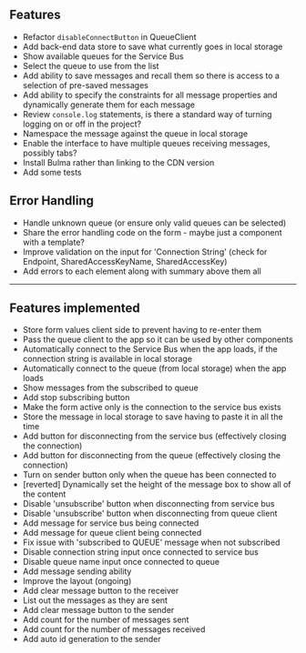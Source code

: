 ## Features

* Refactor `disableConnectButton` in QueueClient
* Add back-end data store to save what currently goes in local storage
* Show available queues for the Service Bus
* Select the queue to use from the list
* Add ability to save messages and recall them so there is access to a selection of pre-saved messages
* Add ability to specify the constraints for all message properties and dynamically generate them for each message
* Review `console.log` statements, is there a standard way of turning logging on or off in the project?
* Namespace the message against the queue in local storage
* Enable the interface to have multiple queues receiving messages, possibly tabs?
* Install Bulma rather than linking to the CDN version
* Add some tests

## Error Handling

* Handle unknown queue (or ensure only valid queues can be selected)
* Share the error handling code on the form - maybe just a component with a template?
* Improve validation on the input for 'Connection String' (check for Endpoint, SharedAccessKeyName, SharedAccessKey)
* Add errors to each element along with summary above them all

---

## Features implemented

* Store form values client side to prevent having to re-enter them
* Pass the queue client to the app so it can be used by other components
* Automatically connect to the Service Bus when the app loads, if the connection string is available in local storage
* Automatically connect to the queue (from local storage) when the app loads
* Show messages from the subscribed to queue
* Add stop subscribing button
* Make the form active only is the connection to the service bus exists
* Store the message in local storage to save having to paste it in all the time
* Add button for disconnecting from the service bus (effectively closing the connection)
* Add button for disconnecting from the queue (effectively closing the connection)
* Turn on sender button only when the queue has been connected to
* [reverted] Dynamically set the height of the message box to show all of the content
* Disable 'unsubscribe' button when disconnecting from service bus
* Disable 'unsubscribe' button when disconnecting from queue client
* Add message for service bus being connected
* Add message for queue client being connected
* Fix issue with 'subscribed to QUEUE' message when not subscribed
* Disable connection string input once connected to service bus
* Disable queue name input once connected to queue
* Add message sending ability
* Improve the layout (ongoing)
* Add clear message button to the receiver
* List out the messages as they are sent
* Add clear message button to the sender
* Add count for the number of messages sent
* Add count for the number of messages received
* Add auto id generation to the sender

